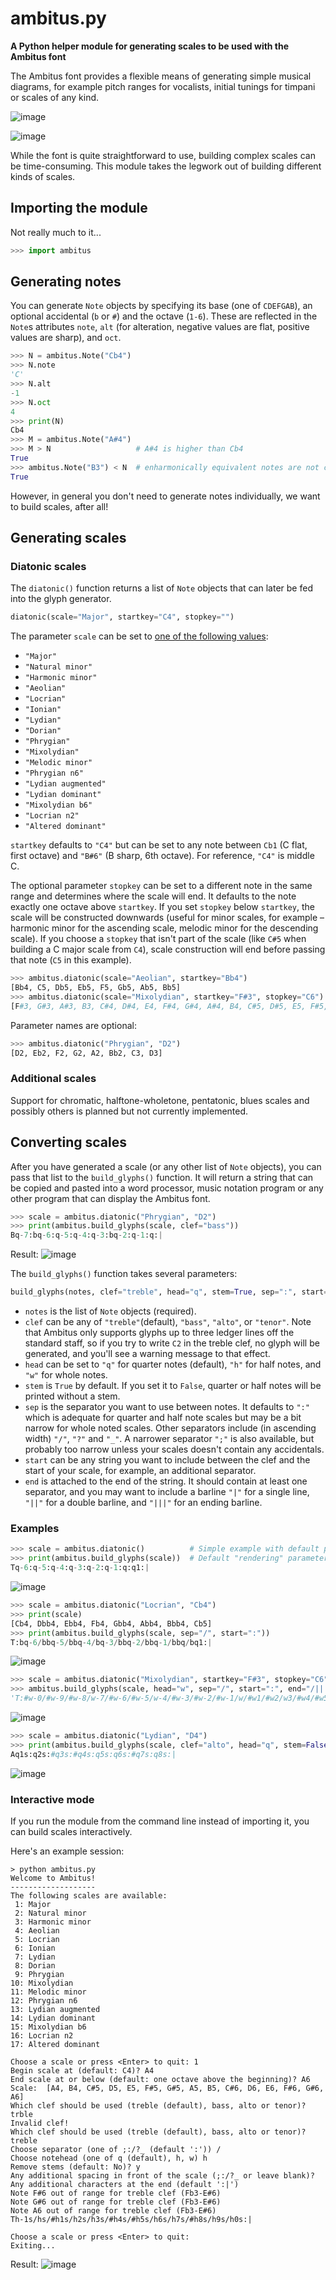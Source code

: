 # ambitus.py
**A Python helper module for generating scales to be used with the Ambitus font**

The Ambitus font provides a flexible means of generating simple musical diagrams, for example pitch ranges for vocalists, initial tunings for timpani or scales of any kind.

![image](https://user-images.githubusercontent.com/15966631/155330891-46df6175-9dbc-4ddf-8d58-e77f7058b3cf.png)

![image](https://user-images.githubusercontent.com/15966631/155327908-dade889f-4483-4a28-99ef-da90b3efaef1.png)

While the font is quite straightforward to use, building complex scales can be time-consuming. This module takes the legwork out of building different kinds of scales.

## Importing the module
Not really much to it...
```python
>>> import ambitus
```
## Generating notes
You can generate `Note` objects by specifying its base (one of `CDEFGAB`), an optional accidental (`b` or `#`) and the octave (`1-6`). These are reflected in the `Note`s attributes `note`, `alt` (for alteration, negative values are flat, positive values are sharp), and `oct`.

```python
>>> N = ambitus.Note("Cb4")
>>> N.note
'C'
>>> N.alt
-1
>>> N.oct
4
>>> print(N)
Cb4
>>> M = ambitus.Note("A#4")
>>> M > N                   # A#4 is higher than Cb4
True
>>> ambitus.Note("B3") < N  # enharmonically equivalent notes are not considered identical
True
```

However, in general you don't need to generate notes individually, we want to build scales, after all!

## Generating scales
### Diatonic scales
The `diatonic()` function returns a list of `Note` objects that can later be fed into the glyph generator. 

```python
diatonic(scale="Major", startkey="C4", stopkey="")
```

The parameter `scale` can be set to [one of the following values](https://en.wikipedia.org/wiki/Jazz_scale): 
 - `"Major"`
 - `"Natural minor"`
 - `"Harmonic minor"`
 - `"Aeolian"`
 - `"Locrian"`
 - `"Ionian"`
 - `"Lydian"`
 - `"Dorian"`
 - `"Phrygian"`
 - `"Mixolydian"`
 - `"Melodic minor"`
 - `"Phrygian n6"`
 - `"Lydian augmented"`
 - `"Lydian dominant"`
 - `"Mixolydian b6"`
 - `"Locrian n2"`
 - `"Altered dominant"`

`startkey` defaults to `"C4"` but can be set to any note between `Cb1` (C flat, first octave) and `"B#6"` (B sharp, 6th octave). For reference, `"C4"` is middle C.

The optional parameter `stopkey` can be set to a different note in the same range and determines where the scale will end. It defaults to the note exactly one octave above `startkey`. If you set `stopkey` below `startkey`, the scale will be constructed downwards (useful for minor scales, for example – harmonic minor for the ascending scale, melodic minor for the descending scale). If you choose a `stopkey` that isn't part of the scale (like `C#5` when building a C major scale from `C4`), scale construction will end before passing that note (`C5` in this example).

```python
>>> ambitus.diatonic(scale="Aeolian", startkey="Bb4")
[Bb4, C5, Db5, Eb5, F5, Gb5, Ab5, Bb5]
>>> ambitus.diatonic(scale="Mixolydian", startkey="F#3", stopkey="C6")
[F#3, G#3, A#3, B3, C#4, D#4, E4, F#4, G#4, A#4, B4, C#5, D#5, E5, F#5, G#5, A#5, B5]
```

Parameter names are optional:

```python
>>> ambitus.diatonic("Phrygian", "D2")
[D2, Eb2, F2, G2, A2, Bb2, C3, D3]
```

### Additional scales
Support for chromatic, halftone-wholetone, pentatonic, blues scales and possibly others is planned but not currently implemented.

## Converting scales
After you have generated a scale (or any other list of `Note` objects), you can pass that list to the `build_glyphs()` function. It will return a string that can be copied and pasted into a word processor, music notation program or any other program that can display the Ambitus font.

```python
>>> scale = ambitus.diatonic("Phrygian", "D2")
>>> print(ambitus.build_glyphs(scale, clef="bass"))
Bq-7:bq-6:q-5:q-4:q-3:bq-2:q-1:q:|
```

Result:
![image](https://user-images.githubusercontent.com/15966631/155335143-08796aba-f41d-4948-ba00-97e63feeb483.png)

The `build_glyphs()` function takes several parameters:

```python
build_glyphs(notes, clef="treble", head="q", stem=True, sep=":", start="", end=":|")
```

 - `notes` is the list of `Note` objects (required).
 - `clef` can be any of `"treble"`(default), `"bass"`, `"alto"`, or `"tenor"`. Note that Ambitus only supports glyphs up to three ledger lines off the standard staff, so if you try to write `C2` in the treble clef, no glyph will be generated, and you'll see a warning message to that effect.
 - `head` can be set to `"q"` for quarter notes (default), `"h"` for half notes, and `"w"` for whole notes.
 - `stem` is `True` by default. If you set it to `False`, quarter or half notes will be printed without a stem.
 - `sep` is the separator you want to use between notes. It defaults to `":"` which is adequate for quarter and half note scales but may be a bit narrow for whole noted scales. Other separators include (in ascending width) `"/"`, `"?"` and `"_"`. A narrower separator `";"` is also available, but probably too narrow unless your scales doesn't contain any accidentals.
 - `start` can be any string you want to include between the clef and the start of your scale, for example, an additional separator.
 - `end` is attached to the end of the string. It should contain at least one separator, and you may want to include a barline `"|"` for a single line, `"||"` for a double barline, and `"|||"` for an ending barline.
 
### Examples 
```python
>>> scale = ambitus.diatonic()          # Simple example with default parameters: C major
>>> print(ambitus.build_glyphs(scale))  # Default "rendering" parameters: quarter notes with stems
Tq-6:q-5:q-4:q-3:q-2:q-1:q:q1:|
```

![image](https://user-images.githubusercontent.com/15966631/155388245-1ebfc6ee-3b2f-48e5-a02a-a70f0eb057ac.png)

```python
>>> scale = ambitus.diatonic("Locrian", "Cb4")
>>> print(scale)
[Cb4, Dbb4, Ebb4, Fb4, Gbb4, Abb4, Bbb4, Cb5]
>>> print(ambitus.build_glyphs(scale, sep="/", start=":"))
T:bq-6/bbq-5/bbq-4/bq-3/bbq-2/bbq-1/bbq/bq1:|
```
![image](https://user-images.githubusercontent.com/15966631/155738916-46bf4f5a-0ca3-4191-92f8-7ccb81224c33.png)

```python
>>> scale = ambitus.diatonic("Mixolydian", startkey="F#3", stopkey="C6")
>>> ambitus.build_glyphs(scale, head="w", sep="/", start=":", end="/|||")
'T:#w-0/#w-9/#w-8/w-7/#w-6/#w-5/w-4/#w-3/#w-2/#w-1/w/#w1/#w2/w3/#w4/#w5/#w6/w7/|||'
```

![image](https://user-images.githubusercontent.com/15966631/155342667-fe71d0ab-7711-4917-a9fc-5159d3aae9c5.png)

```python
>>> scale = ambitus.diatonic("Lydian", "D4")
>>> print(ambitus.build_glyphs(scale, clef="alto", head="q", stem=False))
Aq1s:q2s:#q3s:#q4s:q5s:q6s:#q7s:q8s:|
```

![image](https://user-images.githubusercontent.com/15966631/155372250-c8cfae73-9ad1-4121-b4b9-6b697597e6e1.png)


### Interactive mode

If you run the module from the command line instead of importing it, you can build scales interactively.

Here's an example session:

    > python ambitus.py
    Welcome to Ambitus!
    -------------------
    The following scales are available:
     1: Major
     2: Natural minor
     3: Harmonic minor
     4: Aeolian
     5: Locrian
     6: Ionian
     7: Lydian
     8: Dorian
     9: Phrygian
    10: Mixolydian
    11: Melodic minor
    12: Phrygian n6
    13: Lydian augmented
    14: Lydian dominant
    15: Mixolydian b6
    16: Locrian n2
    17: Altered dominant

    Choose a scale or press <Enter> to quit: 1
    Begin scale at (default: C4)? A4
    End scale at or below (default: one octave above the beginning)? A6
    Scale:  [A4, B4, C#5, D5, E5, F#5, G#5, A5, B5, C#6, D6, E6, F#6, G#6, A6]
    Which clef should be used (treble (default), bass, alto or tenor)? trble
    Invalid clef!
    Which clef should be used (treble (default), bass, alto or tenor)? treble
    Choose separator (one of ;:/?_ (default ':')) /
    Choose notehead (one of q (default), h, w) h
    Remove stems (default: No)? y
    Any additional spacing in front of the scale (;:/?_ or leave blank)? 
    Any additional characters at the end (default ':|')
    Note F#6 out of range for treble clef (Fb3-E#6)
    Note G#6 out of range for treble clef (Fb3-E#6)
    Note A6 out of range for treble clef (Fb3-E#6)
    Th-1s/hs/#h1s/h2s/h3s/#h4s/#h5s/h6s/h7s/#h8s/h9s/h0s:|
    
    Choose a scale or press <Enter> to quit:
    Exiting...

Result:
![image](https://user-images.githubusercontent.com/15966631/155371282-6963c2e9-3d79-4597-a17a-3065db8fdb7c.png)

